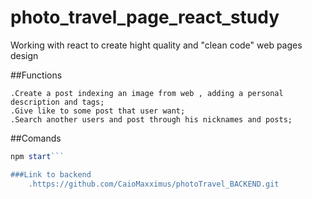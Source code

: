 # photo_travel_page_react_study
Working with react to create hight quality and "clean code" web pages design 


##Functions

    .Create a post indexing an image from web , adding a personal description and tags;
    .Give like to some post that user want;
    .Search another users and post through his nicknames and posts;

##Comands

```javascript 
npm start```

###Link to backend
    .https://github.com/CaioMaxximus/photoTravel_BACKEND.git

